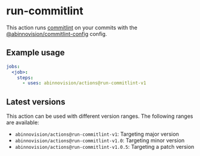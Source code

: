 # run-commitlint

This action runs [commitlint](https://commitlint.js.org/) on your commits with
the [@abinnovision/commitlint-config](https://www.npmjs.com/package/@abinnovision/commitlint-config) config.

## Example usage

[//]: # "x-release-please-start-major"

```yaml
jobs:
  <job>:
    steps:
      - uses: abinnovision/actions@run-commitlint-v1
```

[//]: # "x-release-please-end"

## Latest versions

This action can be used with different version ranges. The following ranges are available:

- `abinnovision/actions@run-commitlint-v1`: Targeting major version <!-- x-release-please-major -->
- `abinnovision/actions@run-commitlint-v1.0`: Targeting minor version <!-- x-release-please-minor -->
- `abinnovision/actions@run-commitlint-v1.0.5`: Targeting a patch version <!-- x-release-please-patch -->
